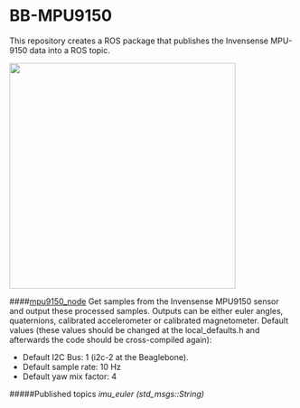 BB-MPU9150
===========

This repository creates a ROS package that publishes the Invensense MPU-9150 data into a ROS topic.

<img src="https://raw.github.com/vmayoral/beagle-ros/master/docs/images/bb_mpu9150_bb.png" width="400px" />


####[mpu9150_node](https://github.com/vmayoral/bb_mpu9150/blob/master/src/mpu9150_node.cpp)
Get samples from the Invensense MPU9150 sensor and output these processed samples. Outputs can be either euler angles, quaternions, calibrated accelerometer or calibrated magnetometer.
Default values (these values should be changed at the local_defaults.h and afterwards the code should be cross-compiled again):
* Default I2C Bus: 1 (i2c-2 at the Beaglebone).
* Default sample rate: 10 Hz
* Default yaw mix factor: 4

#####Published topics
*imu_euler (std_msgs::String)*








